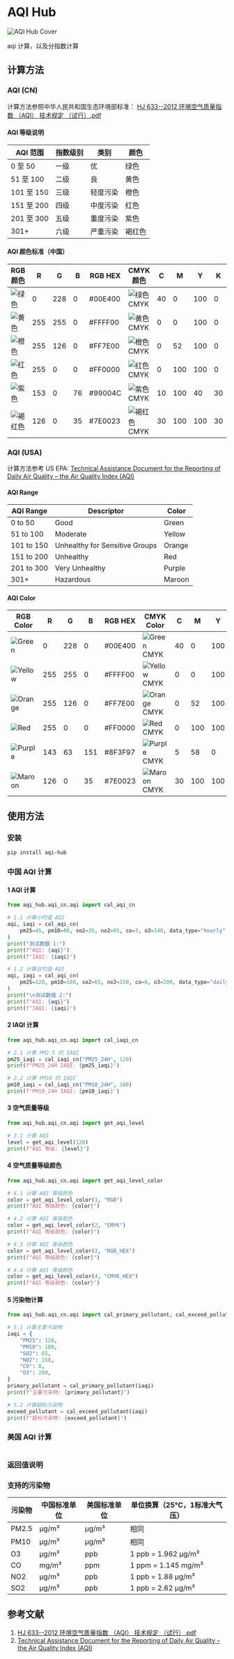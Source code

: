 # AQI Hub

![AQI Hub Cover](docs/cover.jpeg)

aqi 计算，以及分指数计算  

## 计算方法

### AQI (CN)

计算方法参照中华人民共和国生态环境部标准： [HJ 633--2012 环境空气质量指数 （AQI） 技术规定 （试行）.pdf](https://www.mee.gov.cn/ywgz/fgbz/bz/bzwb/jcffbz/201203/W020120410332725219541.pdf)

#### AQI 等级说明

| AQI 范围   | 指数级别 | 类别     | 颜色   |
| ---------- | -------- | -------- | ------ |
| 0 至 50    | 一级     | 优       | 绿色   |
| 51 至 100  | 二级     | 良       | 黄色   |
| 101 至 150 | 三级     | 轻度污染 | 橙色   |
| 151 至 200 | 四级     | 中度污染 | 红色   |
| 201 至 300 | 五级     | 重度污染 | 紫色   |
| 301+       | 六级     | 严重污染 | 褐红色 |

#### AQI 颜色标准（中国）

| RGB 颜色                                                          | R   | G   | B   | RGB HEX | CMYK 颜色                                                                   | C   | M   | Y   | K   | CMYK HEX |
| ----------------------------------------------------------------- | --- | --- | --- | ------- | --------------------------------------------------------------------------- | --- | --- | --- | --- | -------- |
| ![绿色](https://img.shields.io/badge/绿色-0_228_0-%2300E400)      | 0   | 228 | 0   | #00E400 | ![绿色 CMYK](https://img.shields.io/badge/绿色-40_0_100_0-%2399FF00)        | 40  | 0   | 100 | 0   | #99FF00  |
| ![黄色](https://img.shields.io/badge/黄色-255_255_0-%23FFFF00)    | 255 | 255 | 0   | #FFFF00 | ![黄色 CMYK](https://img.shields.io/badge/黄色-0_0_100_0-%23FFFF00)         | 0   | 0   | 100 | 0   | #FFFF00  |
| ![橙色](https://img.shields.io/badge/橙色-255_126_0-%23FF7E00)    | 255 | 126 | 0   | #FF7E00 | ![橙色 CMYK](https://img.shields.io/badge/橙色-0_52_100_0-%23FF7A00)        | 0   | 52  | 100 | 0   | #FF7A00  |
| ![红色](https://img.shields.io/badge/红色-255_0_0-%23FF0000)      | 255 | 0   | 0   | #FF0000 | ![红色 CMYK](https://img.shields.io/badge/红色-0_100_100_0-%23FF0000)       | 0   | 100 | 100 | 0   | #FF0000  |
| ![紫色](https://img.shields.io/badge/紫色-153_0_76-%2399004C)     | 153 | 0   | 76  | #99004C | ![紫色 CMYK](https://img.shields.io/badge/紫色-10_100_40_30-%23A0006B)      | 10  | 100 | 40  | 30  | #A0006B  |
| ![褐红色](https://img.shields.io/badge/褐红色-126_0_35-%237E0023) | 126 | 0   | 35  | #7E0023 | ![褐红色 CMYK](https://img.shields.io/badge/褐红色-30_100_100_30-%237C0000) | 30  | 100 | 100 | 30  | #7C0000  |

### AQI (USA)

计算方法参考 US EPA: [Technical Assistance Document for the Reporting of Daily Air Quality – the Air Quality Index (AQI)](https://document.airnow.gov/technical-assistance-document-for-the-reporting-of-daily-air-quailty.pdf)

#### AQI Range

| AQI Range  | Descriptor                     | Color  |
| ---------- | ------------------------------ | ------ |
| 0 to 50    | Good                           | Green  |
| 51 to 100  | Moderate                       | Yellow |
| 101 to 150 | Unhealthy for Sensitive Groups | Orange |
| 151 to 200 | Unhealthy                      | Red    |
| 201 to 300 | Very Unhealthy                 | Purple |
| 301+       | Hazardous                      | Maroon |

#### AQI Color

| RGB Color                                                           | R   | G   | B   | RGB HEX | CMYK Color                                                                  | C   | M   | Y   | K   | CMYK HEX |
| ------------------------------------------------------------------- | --- | --- | --- | ------- | --------------------------------------------------------------------------- | --- | --- | --- | --- | -------- |
| ![Green](https://img.shields.io/badge/Green-0_228_0-%2300E400)      | 0   | 228 | 0   | #00E400 | ![Green CMYK](https://img.shields.io/badge/Green-40_0_100_0-%2399FF00)      | 40  | 0   | 100 | 0   | #99FF00  |
| ![Yellow](https://img.shields.io/badge/Yellow-255_255_0-%23FFFF00)  | 255 | 255 | 0   | #FFFF00 | ![Yellow CMYK](https://img.shields.io/badge/Yellow-0_0_100_0-%23FFFF00)     | 0   | 0   | 100 | 0   | #FFFF00  |
| ![Orange](https://img.shields.io/badge/Orange-255_126_0-%23FF7E00)  | 255 | 126 | 0   | #FF7E00 | ![Orange CMYK](https://img.shields.io/badge/Orange-0_52_100_0-%23FF7A00)    | 0   | 52  | 100 | 0   | #FF7A00  |
| ![Red](https://img.shields.io/badge/Red-255_0_0-%23FF0000)          | 255 | 0   | 0   | #FF0000 | ![Red CMYK](https://img.shields.io/badge/Red-0_100_100_0-%23FF0000)         | 0   | 100 | 100 | 0   | #FF0000  |
| ![Purple](https://img.shields.io/badge/Purple-143_63_151-%238F3F97) | 143 | 63  | 151 | #8F3F97 | ![Purple CMYK](https://img.shields.io/badge/Purple-5_58_0_41-%238F3F96)     | 5   | 58  | 0   | 41  | #8F3F96  |
| ![Maroon](https://img.shields.io/badge/Maroon-126_0_35-%237E0023)   | 126 | 0   | 35  | #7E0023 | ![Maroon CMYK](https://img.shields.io/badge/Maroon-30_100_100_30-%237D0000) | 30  | 100 | 100 | 30  | #7D0000  |

## 使用方法

### 安装

```bash
pip install aqi-hub
```

### 中国 AQI 计算

#### 1 AQI 计算

```python
from aqi_hub.aqi_cn.aqi import cal_aqi_cn

# 1.1 计算小时值 AQI
aqi, iaqi = cal_aqi_cn(
    pm25=45, pm10=80, so2=35, no2=85, co=3, o3=140, data_type="hourly"
)
print("测试数据 1:")
print(f"AQI: {aqi}")
print(f"IAQI: {iaqi}")

# 1.2 计算日均值 AQI
aqi, iaqi = cal_aqi_cn(
    pm25=120, pm10=180, so2=65, no2=150, co=8, o3=200, data_type="daily"
)
print("\n测试数据 2:")
print(f"AQI: {aqi}")
print(f"IAQI: {iaqi}")

```

#### 2 IAQI 计算

```python
from aqi_hub.aqi_cn.aqi import cal_iaqi_cn

# 2.1 计算 PM2.5 的 IAQI
pm25_iaqi = cal_iaqi_cn("PM25_24H", 120)
print(f"PM25_24H IAQI: {pm25_iaqi}")

# 2.2 计算 PM10 的 IAQI
pm10_iaqi = cal_iaqi_cn("PM10_24H", 180)
print(f"PM10_24H IAQI: {pm10_iaqi}")

```

#### 3 空气质量等级

```python
from aqi_hub.aqi_cn.aqi import get_aqi_level

# 3.1 计算 AQI
level = get_aqi_level(120)
print(f"AQI 等级: {level}")

```

#### 4 空气质量等级颜色

```python
from aqi_hub.aqi_cn.aqi import get_aqi_level_color

# 4.1 计算 AQI 等级颜色
color = get_aqi_level_color(1, "RGB")
print(f"AQI 等级颜色: {color}")

# 4.2 计算 AQI 等级颜色
color = get_aqi_level_color(2, "CMYK")
print(f"AQI 等级颜色: {color}")

# 4.3 计算 AQI 等级颜色
color = get_aqi_level_color(3, "RGB_HEX")
print(f"AQI 等级颜色: {color}")

# 4.4 计算 AQI 等级颜色
color = get_aqi_level_color(4, "CMYK_HEX")
print(f"AQI 等级颜色: {color}")

```

#### 5 污染物计算

```python
from aqi_hub.aqi_cn.aqi import cal_primary_pollutant, cal_exceed_pollutant

# 5.1 计算主要污染物
iaqi = {
    "PM25": 120,
    "PM10": 180,
    "SO2": 65,
    "NO2": 150,
    "CO": 8,
    "O3": 200,
}
primary_pollutant = cal_primary_pollutant(iaqi)
print(f"主要污染物: {primary_pollutant}")

# 5.2 计算超标污染物
exceed_pollutant = cal_exceed_pollutant(iaqi)
print(f"超标污染物: {exceed_pollutant}")

```

### 美国 AQI 计算

```python

```

### 返回值说明

### 支持的污染物

| 污染物 | 中国标准单位 | 美国标准单位 | 单位换算（25℃，1标准大气压） |
|--------|--------------|--------------|------------------------------|
| PM2.5  | μg/m³       | μg/m³       | 相同                         |
| PM10   | μg/m³       | μg/m³       | 相同                         |
| O3     | μg/m³       | ppb         | 1 ppb = 1.962 μg/m³         |
| CO     | mg/m³       | ppm         | 1 ppm = 1.145 mg/m³         |
| NO2    | μg/m³       | ppb         | 1 ppb = 1.88 μg/m³          |
| SO2    | μg/m³       | ppb         | 1 ppb = 2.62 μg/m³          |

## 参考文献

1. [HJ 633--2012 环境空气质量指数 （AQI） 技术规定 （试行）.pdf](https://www.mee.gov.cn/ywgz/fgbz/bz/bzwb/jcffbz/201203/W020120410332725219541.pdf)
2. [Technical Assistance Document for the Reporting of Daily Air Quality – the Air Quality Index (AQI)](https://document.airnow.gov/technical-assistance-document-for-the-reporting-of-daily-air-quailty.pdf)

